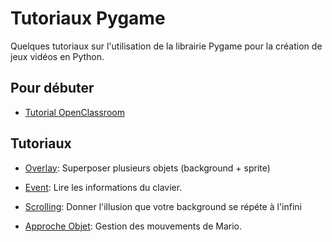 # Tutoriaux Pygame

Quelques tutoriaux sur l'utilisation de la librairie Pygame pour la création de jeux vidéos en Python.

## Pour débuter

* [Tutorial OpenClassroom](https://openclassrooms.com/courses/interface-graphique-pygame-pour-python)

## Tutoriaux

* [Overlay](./overlay/): Superposer plusieurs objets (background + sprite)

* [Event](./event/): Lire les informations du clavier.

* [Scrolling](./scrolling/): Donner l'illusion que votre background se répéte à l'infini

* [Approche Objet](./scrolling/): Gestion des mouvements de Mario.
